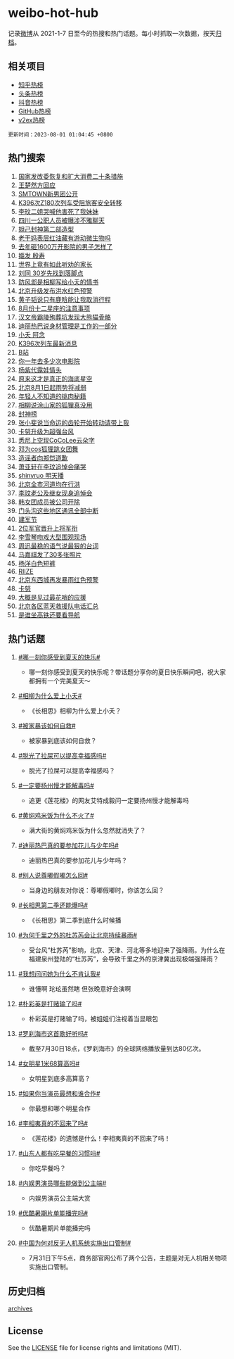 # weibo-hot-hub

记录[微博](https://www.weibo.com)从 2021-1-7 日至今的热搜和热门话题。每小时抓取一次数据，按天[归档](archives)。

## 相关项目

- [知乎热榜](https://github.com/lonnyzhang423/zhihu-hot-hub)
- [头条热榜](https://github.com/lonnyzhang423/toutiao-hot-hub)
- [抖音热榜](https://github.com/lonnyzhang423/douyin-hot-hub)
- [GitHub热榜](https://github.com/lonnyzhang423/github-hot-hub)
- [v2ex热榜](https://github.com/lonnyzhang423/v2ex-hot-hub)


`更新时间：2023-08-01 01:04:45 +0800`

## 热门搜索

1. [国家发改委恢复和扩大消费二十条措施](https://m.weibo.cn/search?containerid=100103type%3D1%26t%3D10%26q%3D%23%E5%9B%BD%E5%AE%B6%E5%8F%91%E6%94%B9%E5%A7%94%E6%81%A2%E5%A4%8D%E5%92%8C%E6%89%A9%E5%A4%A7%E6%B6%88%E8%B4%B9%E4%BA%8C%E5%8D%81%E6%9D%A1%E6%8E%AA%E6%96%BD%23&stream_entry_id=51&isnewpage=1&extparam=seat%3D1%26dgr%3D0%26cate%3D10103%26stream_entry_id%3D51%26filter_type%3Drealtimehot%26pos%3D0%26c_type%3D51%26display_time%3D1690823083%26pre_seqid%3D169082308314294828184&luicode=10000011&lfid=106003type%253D25%2526t%253D3%2526disable_hot%253D1%2526filter_type%253Drealtimehot)
1. [王楚然方回应](https://m.weibo.cn/search?containerid=100103type%3D1%26t%3D10%26q%3D%23%E7%8E%8B%E6%A5%9A%E7%84%B6%E6%96%B9%E5%9B%9E%E5%BA%94%23&stream_entry_id=31&isnewpage=1&extparam=seat%3D1%26stream_entry_id%3D31%26realpos%3D1%26lcate%3D5001%26filter_type%3Drealtimehot%26q%3D%2523%25E7%258E%258B%25E6%25A5%259A%25E7%2584%25B6%25E6%2596%25B9%25E5%259B%259E%25E5%25BA%2594%2523%26c_type%3D31%26flag%3D2%26dgr%3D0%26cate%3D5001%26pos%3D0%26band_rank%3D1%26display_time%3D1690823083%26pre_seqid%3D169082308314294828184&luicode=10000011&lfid=106003type%253D25%2526t%253D3%2526disable_hot%253D1%2526filter_type%253Drealtimehot)
1. [SMTOWN新男团公开](https://m.weibo.cn/search?containerid=100103type%3D1%26t%3D10%26q%3D%23SMTOWN%E6%96%B0%E7%94%B7%E5%9B%A2%E5%85%AC%E5%BC%80%23&stream_entry_id=31&isnewpage=1&extparam=seat%3D1%26stream_entry_id%3D31%26realpos%3D2%26lcate%3D5001%26filter_type%3Drealtimehot%26q%3D%2523SMTOWN%25E6%2596%25B0%25E7%2594%25B7%25E5%259B%25A2%25E5%2585%25AC%25E5%25BC%2580%2523%26c_type%3D31%26flag%3D1%26dgr%3D0%26cate%3D5001%26pos%3D1%26band_rank%3D2%26display_time%3D1690823083%26pre_seqid%3D169082308314294828184&luicode=10000011&lfid=106003type%253D25%2526t%253D3%2526disable_hot%253D1%2526filter_type%253Drealtimehot)
1. [K396次Z180次列车受阻旅客安全转移](https://m.weibo.cn/search?containerid=100103type%3D1%26t%3D10%26q%3D%23K396%E6%AC%A1Z180%E6%AC%A1%E5%88%97%E8%BD%A6%E5%8F%97%E9%98%BB%E6%97%85%E5%AE%A2%E5%AE%89%E5%85%A8%E8%BD%AC%E7%A7%BB%23&stream_entry_id=31&isnewpage=1&extparam=seat%3D1%26stream_entry_id%3D31%26realpos%3D3%26lcate%3D5001%26filter_type%3Drealtimehot%26q%3D%2523K396%25E6%25AC%25A1Z180%25E6%25AC%25A1%25E5%2588%2597%25E8%25BD%25A6%25E5%258F%2597%25E9%2598%25BB%25E6%2597%2585%25E5%25AE%25A2%25E5%25AE%2589%25E5%2585%25A8%25E8%25BD%25AC%25E7%25A7%25BB%2523%26c_type%3D31%26flag%3D0%26dgr%3D0%26cate%3D5001%26pos%3D2%26band_rank%3D3%26display_time%3D1690823083%26pre_seqid%3D169082308314294828184&luicode=10000011&lfid=106003type%253D25%2526t%253D3%2526disable_hot%253D1%2526filter_type%253Drealtimehot)
1. [李玟二姐哭喊他害死了我妹妹](https://m.weibo.cn/search?containerid=100103type%3D1%26t%3D10%26q%3D%23%E6%9D%8E%E7%8E%9F%E4%BA%8C%E5%A7%90%E5%93%AD%E5%96%8A%E4%BB%96%E5%AE%B3%E6%AD%BB%E4%BA%86%E6%88%91%E5%A6%B9%E5%A6%B9%23&stream_entry_id=31&isnewpage=1&extparam=seat%3D1%26stream_entry_id%3D31%26realpos%3D4%26lcate%3D5001%26filter_type%3Drealtimehot%26q%3D%2523%25E6%259D%258E%25E7%258E%259F%25E4%25BA%258C%25E5%25A7%2590%25E5%2593%25AD%25E5%2596%258A%25E4%25BB%2596%25E5%25AE%25B3%25E6%25AD%25BB%25E4%25BA%2586%25E6%2588%2591%25E5%25A6%25B9%25E5%25A6%25B9%2523%26c_type%3D31%26flag%3D2%26dgr%3D0%26cate%3D5001%26pos%3D3%26band_rank%3D4%26display_time%3D1690823083%26pre_seqid%3D169082308314294828184&luicode=10000011&lfid=106003type%253D25%2526t%253D3%2526disable_hot%253D1%2526filter_type%253Drealtimehot)
1. [四川一公职人员被曝涉不雅聊天](https://m.weibo.cn/search?containerid=100103type%3D1%26t%3D10%26q%3D%23%E5%9B%9B%E5%B7%9D%E4%B8%80%E5%85%AC%E8%81%8C%E4%BA%BA%E5%91%98%E8%A2%AB%E6%9B%9D%E6%B6%89%E4%B8%8D%E9%9B%85%E8%81%8A%E5%A4%A9%23&stream_entry_id=31&isnewpage=1&extparam=seat%3D1%26stream_entry_id%3D31%26realpos%3D5%26lcate%3D5001%26filter_type%3Drealtimehot%26q%3D%2523%25E5%259B%259B%25E5%25B7%259D%25E4%25B8%2580%25E5%2585%25AC%25E8%2581%258C%25E4%25BA%25BA%25E5%2591%2598%25E8%25A2%25AB%25E6%259B%259D%25E6%25B6%2589%25E4%25B8%258D%25E9%259B%2585%25E8%2581%258A%25E5%25A4%25A9%2523%26c_type%3D31%26flag%3D2%26dgr%3D0%26cate%3D5001%26pos%3D4%26band_rank%3D5%26display_time%3D1690823083%26pre_seqid%3D169082308314294828184&luicode=10000011&lfid=106003type%253D25%2526t%253D3%2526disable_hot%253D1%2526filter_type%253Drealtimehot)
1. [妲己封神第二部造型](https://m.weibo.cn/search?containerid=100103type%3D1%26t%3D10%26q%3D%23%E5%A6%B2%E5%B7%B1%E5%B0%81%E7%A5%9E%E7%AC%AC%E4%BA%8C%E9%83%A8%E9%80%A0%E5%9E%8B%23&stream_entry_id=31&isnewpage=1&extparam=seat%3D1%26stream_entry_id%3D31%26realpos%3D6%26lcate%3D5001%26filter_type%3Drealtimehot%26q%3D%2523%25E5%25A6%25B2%25E5%25B7%25B1%25E5%25B0%2581%25E7%25A5%259E%25E7%25AC%25AC%25E4%25BA%258C%25E9%2583%25A8%25E9%2580%25A0%25E5%259E%258B%2523%26c_type%3D31%26flag%3D0%26dgr%3D0%26cate%3D5001%26pos%3D5%26band_rank%3D6%26display_time%3D1690823083%26pre_seqid%3D169082308314294828184&luicode=10000011&lfid=106003type%253D25%2526t%253D3%2526disable_hot%253D1%2526filter_type%253Drealtimehot)
1. [老干妈表层红油藏有游动微生物吗](https://m.weibo.cn/search?containerid=100103type%3D1%26t%3D10%26q%3D%E8%80%81%E5%B9%B2%E5%A6%88%E8%A1%A8%E5%B1%82%E7%BA%A2%E6%B2%B9%E8%97%8F%E6%9C%89%E6%B8%B8%E5%8A%A8%E5%BE%AE%E7%94%9F%E7%89%A9%E5%90%97&stream_entry_id=31&isnewpage=1&extparam=seat%3D1%26stream_entry_id%3D31%26realpos%3D7%26lcate%3D5001%26filter_type%3Drealtimehot%26q%3D%25E8%2580%2581%25E5%25B9%25B2%25E5%25A6%2588%25E8%25A1%25A8%25E5%25B1%2582%25E7%25BA%25A2%25E6%25B2%25B9%25E8%2597%258F%25E6%259C%2589%25E6%25B8%25B8%25E5%258A%25A8%25E5%25BE%25AE%25E7%2594%259F%25E7%2589%25A9%25E5%2590%2597%26c_type%3D31%26flag%3D16%26dgr%3D0%26cate%3D5001%26pos%3D6%26band_rank%3D7%26display_time%3D1690823083%26pre_seqid%3D169082308314294828184&luicode=10000011&lfid=106003type%253D25%2526t%253D3%2526disable_hot%253D1%2526filter_type%253Drealtimehot)
1. [去年砸1600万开影院的男子怎样了](https://m.weibo.cn/search?containerid=100103type%3D1%26t%3D10%26q%3D%23%E5%8E%BB%E5%B9%B4%E7%A0%B81600%E4%B8%87%E5%BC%80%E5%BD%B1%E9%99%A2%E7%9A%84%E7%94%B7%E5%AD%90%E6%80%8E%E6%A0%B7%E4%BA%86%23&stream_entry_id=31&isnewpage=1&extparam=seat%3D1%26stream_entry_id%3D31%26realpos%3D8%26lcate%3D5001%26filter_type%3Drealtimehot%26q%3D%2523%25E5%258E%25BB%25E5%25B9%25B4%25E7%25A0%25B81600%25E4%25B8%2587%25E5%25BC%2580%25E5%25BD%25B1%25E9%2599%25A2%25E7%259A%2584%25E7%2594%25B7%25E5%25AD%2590%25E6%2580%258E%25E6%25A0%25B7%25E4%25BA%2586%2523%26c_type%3D31%26flag%3D0%26dgr%3D0%26cate%3D5001%26pos%3D7%26band_rank%3D8%26display_time%3D1690823083%26pre_seqid%3D169082308314294828184&luicode=10000011&lfid=106003type%253D25%2526t%253D3%2526disable_hot%253D1%2526filter_type%253Drealtimehot)
1. [姬发 殷寿](https://m.weibo.cn/search?containerid=100103type%3D1%26t%3D10%26q%3D%E5%A7%AC%E5%8F%91+%E6%AE%B7%E5%AF%BF&stream_entry_id=31&isnewpage=1&extparam=seat%3D1%26stream_entry_id%3D31%26realpos%3D9%26lcate%3D5001%26filter_type%3Drealtimehot%26q%3D%25E5%25A7%25AC%25E5%258F%2591%2520%25E6%25AE%25B7%25E5%25AF%25BF%26c_type%3D31%26flag%3D0%26dgr%3D0%26cate%3D5001%26pos%3D8%26band_rank%3D9%26display_time%3D1690823083%26pre_seqid%3D169082308314294828184&luicode=10000011&lfid=106003type%253D25%2526t%253D3%2526disable_hot%253D1%2526filter_type%253Drealtimehot)
1. [世界上竟有如此听劝的家长](https://m.weibo.cn/search?containerid=100103type%3D1%26t%3D10%26q%3D%E4%B8%96%E7%95%8C%E4%B8%8A%E7%AB%9F%E6%9C%89%E5%A6%82%E6%AD%A4%E5%90%AC%E5%8A%9D%E7%9A%84%E5%AE%B6%E9%95%BF&stream_entry_id=31&isnewpage=1&extparam=seat%3D1%26stream_entry_id%3D31%26realpos%3D10%26lcate%3D5001%26filter_type%3Drealtimehot%26q%3D%25E4%25B8%2596%25E7%2595%258C%25E4%25B8%258A%25E7%25AB%259F%25E6%259C%2589%25E5%25A6%2582%25E6%25AD%25A4%25E5%2590%25AC%25E5%258A%259D%25E7%259A%2584%25E5%25AE%25B6%25E9%2595%25BF%26c_type%3D31%26flag%3D0%26dgr%3D0%26cate%3D5001%26pos%3D9%26band_rank%3D10%26display_time%3D1690823083%26pre_seqid%3D169082308314294828184&luicode=10000011&lfid=106003type%253D25%2526t%253D3%2526disable_hot%253D1%2526filter_type%253Drealtimehot)
1. [刘同 30岁先找到落脚点](https://m.weibo.cn/search?containerid=100103type%3D1%26t%3D10%26q%3D%E5%88%98%E5%90%8C+30%E5%B2%81%E5%85%88%E6%89%BE%E5%88%B0%E8%90%BD%E8%84%9A%E7%82%B9&stream_entry_id=31&isnewpage=1&extparam=seat%3D1%26stream_entry_id%3D31%26realpos%3D11%26lcate%3D5001%26filter_type%3Drealtimehot%26q%3D%25E5%2588%2598%25E5%2590%258C%252030%25E5%25B2%2581%25E5%2585%2588%25E6%2589%25BE%25E5%2588%25B0%25E8%2590%25BD%25E8%2584%259A%25E7%2582%25B9%26c_type%3D31%26flag%3D1%26dgr%3D0%26cate%3D5001%26pos%3D10%26band_rank%3D11%26display_time%3D1690823083%26pre_seqid%3D169082308314294828184&luicode=10000011&lfid=106003type%253D25%2526t%253D3%2526disable_hot%253D1%2526filter_type%253Drealtimehot)
1. [防风邶是相柳写给小夭的情书](https://m.weibo.cn/search?containerid=100103type%3D1%26t%3D10%26q%3D%23%E9%98%B2%E9%A3%8E%E9%82%B6%E6%98%AF%E7%9B%B8%E6%9F%B3%E5%86%99%E7%BB%99%E5%B0%8F%E5%A4%AD%E7%9A%84%E6%83%85%E4%B9%A6%23&stream_entry_id=31&isnewpage=1&extparam=seat%3D1%26stream_entry_id%3D31%26realpos%3D12%26lcate%3D5001%26filter_type%3Drealtimehot%26q%3D%2523%25E9%2598%25B2%25E9%25A3%258E%25E9%2582%25B6%25E6%2598%25AF%25E7%259B%25B8%25E6%259F%25B3%25E5%2586%2599%25E7%25BB%2599%25E5%25B0%258F%25E5%25A4%25AD%25E7%259A%2584%25E6%2583%2585%25E4%25B9%25A6%2523%26c_type%3D31%26flag%3D0%26dgr%3D0%26cate%3D5001%26pos%3D11%26band_rank%3D12%26display_time%3D1690823083%26pre_seqid%3D169082308314294828184&luicode=10000011&lfid=106003type%253D25%2526t%253D3%2526disable_hot%253D1%2526filter_type%253Drealtimehot)
1. [北京升级发布洪水红色预警](https://m.weibo.cn/search?containerid=100103type%3D1%26t%3D10%26q%3D%23%E5%8C%97%E4%BA%AC%E5%8D%87%E7%BA%A7%E5%8F%91%E5%B8%83%E6%B4%AA%E6%B0%B4%E7%BA%A2%E8%89%B2%E9%A2%84%E8%AD%A6%23&stream_entry_id=31&isnewpage=1&extparam=seat%3D1%26stream_entry_id%3D31%26realpos%3D13%26lcate%3D5001%26filter_type%3Drealtimehot%26q%3D%2523%25E5%258C%2597%25E4%25BA%25AC%25E5%258D%2587%25E7%25BA%25A7%25E5%258F%2591%25E5%25B8%2583%25E6%25B4%25AA%25E6%25B0%25B4%25E7%25BA%25A2%25E8%2589%25B2%25E9%25A2%2584%25E8%25AD%25A6%2523%26c_type%3D31%26flag%3D0%26dgr%3D0%26cate%3D5001%26pos%3D12%26band_rank%3D13%26display_time%3D1690823083%26pre_seqid%3D169082308314294828184&luicode=10000011&lfid=106003type%253D25%2526t%253D3%2526disable_hot%253D1%2526filter_type%253Drealtimehot)
1. [黄子韬说只有鹿晗能让我取消行程](https://m.weibo.cn/search?containerid=100103type%3D1%26t%3D10%26q%3D%23%E9%BB%84%E5%AD%90%E9%9F%AC%E8%AF%B4%E5%8F%AA%E6%9C%89%E9%B9%BF%E6%99%97%E8%83%BD%E8%AE%A9%E6%88%91%E5%8F%96%E6%B6%88%E8%A1%8C%E7%A8%8B%23&stream_entry_id=31&isnewpage=1&extparam=seat%3D1%26stream_entry_id%3D31%26realpos%3D14%26lcate%3D5001%26filter_type%3Drealtimehot%26q%3D%2523%25E9%25BB%2584%25E5%25AD%2590%25E9%259F%25AC%25E8%25AF%25B4%25E5%258F%25AA%25E6%259C%2589%25E9%25B9%25BF%25E6%2599%2597%25E8%2583%25BD%25E8%25AE%25A9%25E6%2588%2591%25E5%258F%2596%25E6%25B6%2588%25E8%25A1%258C%25E7%25A8%258B%2523%26c_type%3D31%26flag%3D0%26dgr%3D0%26cate%3D5001%26pos%3D13%26band_rank%3D14%26display_time%3D1690823083%26pre_seqid%3D169082308314294828184&luicode=10000011&lfid=106003type%253D25%2526t%253D3%2526disable_hot%253D1%2526filter_type%253Drealtimehot)
1. [8月份十二星座的注意事项](https://m.weibo.cn/search?containerid=100103type%3D1%26t%3D10%26q%3D8%E6%9C%88%E4%BB%BD%E5%8D%81%E4%BA%8C%E6%98%9F%E5%BA%A7%E7%9A%84%E6%B3%A8%E6%84%8F%E4%BA%8B%E9%A1%B9&stream_entry_id=31&isnewpage=1&extparam=seat%3D1%26stream_entry_id%3D31%26realpos%3D15%26lcate%3D5001%26filter_type%3Drealtimehot%26q%3D8%25E6%259C%2588%25E4%25BB%25BD%25E5%258D%2581%25E4%25BA%258C%25E6%2598%259F%25E5%25BA%25A7%25E7%259A%2584%25E6%25B3%25A8%25E6%2584%258F%25E4%25BA%258B%25E9%25A1%25B9%26c_type%3D31%26flag%3D1%26dgr%3D0%26cate%3D5001%26pos%3D14%26band_rank%3D15%26display_time%3D1690823083%26pre_seqid%3D169082308314294828184&luicode=10000011&lfid=106003type%253D25%2526t%253D3%2526disable_hot%253D1%2526filter_type%253Drealtimehot)
1. [汉文帝霸陵殉葬坑发现大熊猫骨骼](https://m.weibo.cn/search?containerid=100103type%3D1%26t%3D10%26q%3D%23%E6%B1%89%E6%96%87%E5%B8%9D%E9%9C%B8%E9%99%B5%E6%AE%89%E8%91%AC%E5%9D%91%E5%8F%91%E7%8E%B0%E5%A4%A7%E7%86%8A%E7%8C%AB%E9%AA%A8%E9%AA%BC%23&stream_entry_id=31&isnewpage=1&extparam=seat%3D1%26stream_entry_id%3D31%26realpos%3D16%26lcate%3D5001%26filter_type%3Drealtimehot%26q%3D%2523%25E6%25B1%2589%25E6%2596%2587%25E5%25B8%259D%25E9%259C%25B8%25E9%2599%25B5%25E6%25AE%2589%25E8%2591%25AC%25E5%259D%2591%25E5%258F%2591%25E7%258E%25B0%25E5%25A4%25A7%25E7%2586%258A%25E7%258C%25AB%25E9%25AA%25A8%25E9%25AA%25BC%2523%26c_type%3D31%26flag%3D32768%26dgr%3D0%26cate%3D5001%26pos%3D15%26band_rank%3D16%26display_time%3D1690823083%26pre_seqid%3D169082308314294828184&luicode=10000011&lfid=106003type%253D25%2526t%253D3%2526disable_hot%253D1%2526filter_type%253Drealtimehot)
1. [迪丽热巴说身材管理是工作的一部分](https://m.weibo.cn/search?containerid=100103type%3D1%26t%3D10%26q%3D%23%E8%BF%AA%E4%B8%BD%E7%83%AD%E5%B7%B4%E8%AF%B4%E8%BA%AB%E6%9D%90%E7%AE%A1%E7%90%86%E6%98%AF%E5%B7%A5%E4%BD%9C%E7%9A%84%E4%B8%80%E9%83%A8%E5%88%86%23&stream_entry_id=31&isnewpage=1&extparam=seat%3D1%26stream_entry_id%3D31%26realpos%3D17%26lcate%3D5001%26filter_type%3Drealtimehot%26q%3D%2523%25E8%25BF%25AA%25E4%25B8%25BD%25E7%2583%25AD%25E5%25B7%25B4%25E8%25AF%25B4%25E8%25BA%25AB%25E6%259D%2590%25E7%25AE%25A1%25E7%2590%2586%25E6%2598%25AF%25E5%25B7%25A5%25E4%25BD%259C%25E7%259A%2584%25E4%25B8%2580%25E9%2583%25A8%25E5%2588%2586%2523%26c_type%3D31%26flag%3D0%26dgr%3D0%26cate%3D5001%26pos%3D16%26band_rank%3D17%26display_time%3D1690823083%26pre_seqid%3D169082308314294828184&luicode=10000011&lfid=106003type%253D25%2526t%253D3%2526disable_hot%253D1%2526filter_type%253Drealtimehot)
1. [小夭 阿念](https://m.weibo.cn/search?containerid=100103type%3D1%26t%3D10%26q%3D%E5%B0%8F%E5%A4%AD+%E9%98%BF%E5%BF%B5&stream_entry_id=31&isnewpage=1&extparam=seat%3D1%26stream_entry_id%3D31%26realpos%3D18%26lcate%3D5001%26filter_type%3Drealtimehot%26q%3D%25E5%25B0%258F%25E5%25A4%25AD%2520%25E9%2598%25BF%25E5%25BF%25B5%26c_type%3D31%26flag%3D0%26dgr%3D0%26cate%3D5001%26pos%3D17%26band_rank%3D18%26display_time%3D1690823083%26pre_seqid%3D169082308314294828184&luicode=10000011&lfid=106003type%253D25%2526t%253D3%2526disable_hot%253D1%2526filter_type%253Drealtimehot)
1. [K396次列车最新消息](https://m.weibo.cn/search?containerid=100103type%3D1%26t%3D10%26q%3D%23K396%E6%AC%A1%E5%88%97%E8%BD%A6%E6%9C%80%E6%96%B0%E6%B6%88%E6%81%AF%23&stream_entry_id=31&isnewpage=1&extparam=seat%3D1%26stream_entry_id%3D31%26realpos%3D19%26lcate%3D5001%26filter_type%3Drealtimehot%26q%3D%2523K396%25E6%25AC%25A1%25E5%2588%2597%25E8%25BD%25A6%25E6%259C%2580%25E6%2596%25B0%25E6%25B6%2588%25E6%2581%25AF%2523%26c_type%3D31%26flag%3D0%26dgr%3D0%26cate%3D5001%26pos%3D18%26band_rank%3D19%26display_time%3D1690823083%26pre_seqid%3D169082308314294828184&luicode=10000011&lfid=106003type%253D25%2526t%253D3%2526disable_hot%253D1%2526filter_type%253Drealtimehot)
1. [B站](https://m.weibo.cn/search?containerid=100103type%3D1%26t%3D10%26q%3DB%E7%AB%99&stream_entry_id=31&isnewpage=1&extparam=seat%3D1%26stream_entry_id%3D31%26realpos%3D20%26lcate%3D5001%26filter_type%3Drealtimehot%26q%3DB%25E7%25AB%2599%26c_type%3D31%26flag%3D0%26dgr%3D0%26cate%3D5001%26pos%3D19%26band_rank%3D20%26display_time%3D1690823083%26pre_seqid%3D169082308314294828184&luicode=10000011&lfid=106003type%253D25%2526t%253D3%2526disable_hot%253D1%2526filter_type%253Drealtimehot)
1. [你一年去多少次电影院](https://m.weibo.cn/search?containerid=100103type%3D1%26t%3D10%26q%3D%23%E4%BD%A0%E4%B8%80%E5%B9%B4%E5%8E%BB%E5%A4%9A%E5%B0%91%E6%AC%A1%E7%94%B5%E5%BD%B1%E9%99%A2%23&stream_entry_id=31&isnewpage=1&extparam=seat%3D1%26stream_entry_id%3D31%26realpos%3D21%26lcate%3D5001%26filter_type%3Drealtimehot%26q%3D%2523%25E4%25BD%25A0%25E4%25B8%2580%25E5%25B9%25B4%25E5%258E%25BB%25E5%25A4%259A%25E5%25B0%2591%25E6%25AC%25A1%25E7%2594%25B5%25E5%25BD%25B1%25E9%2599%25A2%2523%26c_type%3D31%26flag%3D1%26dgr%3D0%26cate%3D5001%26pos%3D20%26band_rank%3D21%26display_time%3D1690823083%26pre_seqid%3D169082308314294828184&luicode=10000011&lfid=106003type%253D25%2526t%253D3%2526disable_hot%253D1%2526filter_type%253Drealtimehot)
1. [杨紫代露娃情头](https://m.weibo.cn/search?containerid=100103type%3D1%26t%3D10%26q%3D%23%E6%9D%A8%E7%B4%AB%E4%BB%A3%E9%9C%B2%E5%A8%83%E6%83%85%E5%A4%B4%23&stream_entry_id=31&isnewpage=1&extparam=seat%3D1%26stream_entry_id%3D31%26realpos%3D22%26lcate%3D5001%26filter_type%3Drealtimehot%26q%3D%2523%25E6%259D%25A8%25E7%25B4%25AB%25E4%25BB%25A3%25E9%259C%25B2%25E5%25A8%2583%25E6%2583%2585%25E5%25A4%25B4%2523%26c_type%3D31%26flag%3D1%26dgr%3D0%26cate%3D5001%26pos%3D21%26band_rank%3D22%26display_time%3D1690823083%26pre_seqid%3D169082308314294828184&luicode=10000011&lfid=106003type%253D25%2526t%253D3%2526disable_hot%253D1%2526filter_type%253Drealtimehot)
1. [原来这才是真正的海底星空](https://m.weibo.cn/search?containerid=100103type%3D1%26t%3D10%26q%3D%23%E5%8E%9F%E6%9D%A5%E8%BF%99%E6%89%8D%E6%98%AF%E7%9C%9F%E6%AD%A3%E7%9A%84%E6%B5%B7%E5%BA%95%E6%98%9F%E7%A9%BA%23&stream_entry_id=31&isnewpage=1&extparam=seat%3D1%26stream_entry_id%3D31%26realpos%3D23%26lcate%3D5001%26filter_type%3Drealtimehot%26q%3D%2523%25E5%258E%259F%25E6%259D%25A5%25E8%25BF%2599%25E6%2589%258D%25E6%2598%25AF%25E7%259C%259F%25E6%25AD%25A3%25E7%259A%2584%25E6%25B5%25B7%25E5%25BA%2595%25E6%2598%259F%25E7%25A9%25BA%2523%26c_type%3D31%26flag%3D0%26dgr%3D0%26cate%3D5001%26pos%3D22%26band_rank%3D23%26display_time%3D1690823083%26pre_seqid%3D169082308314294828184&luicode=10000011&lfid=106003type%253D25%2526t%253D3%2526disable_hot%253D1%2526filter_type%253Drealtimehot)
1. [北京8月1日起雨势将减弱](https://m.weibo.cn/search?containerid=100103type%3D1%26t%3D10%26q%3D%23%E5%8C%97%E4%BA%AC8%E6%9C%881%E6%97%A5%E8%B5%B7%E9%9B%A8%E5%8A%BF%E5%B0%86%E5%87%8F%E5%BC%B1%23&stream_entry_id=31&isnewpage=1&extparam=seat%3D1%26stream_entry_id%3D31%26realpos%3D24%26lcate%3D5001%26filter_type%3Drealtimehot%26q%3D%2523%25E5%258C%2597%25E4%25BA%25AC8%25E6%259C%25881%25E6%2597%25A5%25E8%25B5%25B7%25E9%259B%25A8%25E5%258A%25BF%25E5%25B0%2586%25E5%2587%258F%25E5%25BC%25B1%2523%26c_type%3D31%26flag%3D0%26dgr%3D0%26cate%3D5001%26pos%3D23%26band_rank%3D24%26display_time%3D1690823083%26pre_seqid%3D169082308314294828184&luicode=10000011&lfid=106003type%253D25%2526t%253D3%2526disable_hot%253D1%2526filter_type%253Drealtimehot)
1. [年轻人不知道的挑肉秘籍](https://m.weibo.cn/search?containerid=100103type%3D1%26t%3D10%26q%3D%E5%B9%B4%E8%BD%BB%E4%BA%BA%E4%B8%8D%E7%9F%A5%E9%81%93%E7%9A%84%E6%8C%91%E8%82%89%E7%A7%98%E7%B1%8D&stream_entry_id=31&isnewpage=1&extparam=seat%3D1%26stream_entry_id%3D31%26realpos%3D25%26lcate%3D5001%26filter_type%3Drealtimehot%26q%3D%25E5%25B9%25B4%25E8%25BD%25BB%25E4%25BA%25BA%25E4%25B8%258D%25E7%259F%25A5%25E9%2581%2593%25E7%259A%2584%25E6%258C%2591%25E8%2582%2589%25E7%25A7%2598%25E7%25B1%258D%26c_type%3D31%26flag%3D1%26dgr%3D0%26cate%3D5001%26pos%3D24%26band_rank%3D25%26display_time%3D1690823083%26pre_seqid%3D169082308314294828184&luicode=10000011&lfid=106003type%253D25%2526t%253D3%2526disable_hot%253D1%2526filter_type%253Drealtimehot)
1. [相柳说涂山家的狐狸真没用](https://m.weibo.cn/search?containerid=100103type%3D1%26t%3D10%26q%3D%23%E7%9B%B8%E6%9F%B3%E8%AF%B4%E6%B6%82%E5%B1%B1%E5%AE%B6%E7%9A%84%E7%8B%90%E7%8B%B8%E7%9C%9F%E6%B2%A1%E7%94%A8%23&stream_entry_id=31&isnewpage=1&extparam=seat%3D1%26stream_entry_id%3D31%26realpos%3D26%26lcate%3D5001%26filter_type%3Drealtimehot%26q%3D%2523%25E7%259B%25B8%25E6%259F%25B3%25E8%25AF%25B4%25E6%25B6%2582%25E5%25B1%25B1%25E5%25AE%25B6%25E7%259A%2584%25E7%258B%2590%25E7%258B%25B8%25E7%259C%259F%25E6%25B2%25A1%25E7%2594%25A8%2523%26c_type%3D31%26flag%3D0%26dgr%3D0%26cate%3D5001%26pos%3D25%26band_rank%3D26%26display_time%3D1690823083%26pre_seqid%3D169082308314294828184&luicode=10000011&lfid=106003type%253D25%2526t%253D3%2526disable_hot%253D1%2526filter_type%253Drealtimehot)
1. [封神榜](https://m.weibo.cn/search?containerid=100103type%3D1%26t%3D10%26q%3D%E5%B0%81%E7%A5%9E%E6%A6%9C&stream_entry_id=31&isnewpage=1&extparam=seat%3D1%26stream_entry_id%3D31%26realpos%3D27%26lcate%3D5001%26filter_type%3Drealtimehot%26q%3D%25E5%25B0%2581%25E7%25A5%259E%25E6%25A6%259C%26c_type%3D31%26flag%3D0%26dgr%3D0%26cate%3D5001%26pos%3D26%26band_rank%3D27%26display_time%3D1690823083%26pre_seqid%3D169082308314294828184&luicode=10000011&lfid=106003type%253D25%2526t%253D3%2526disable_hot%253D1%2526filter_type%253Drealtimehot)
1. [张小斐说当命运的齿轮开始转动请带上我](https://m.weibo.cn/search?containerid=100103type%3D1%26t%3D10%26q%3D%23%E5%BC%A0%E5%B0%8F%E6%96%90%E8%AF%B4%E5%BD%93%E5%91%BD%E8%BF%90%E7%9A%84%E9%BD%BF%E8%BD%AE%E5%BC%80%E5%A7%8B%E8%BD%AC%E5%8A%A8%E8%AF%B7%E5%B8%A6%E4%B8%8A%E6%88%91%23&stream_entry_id=31&isnewpage=1&extparam=seat%3D1%26stream_entry_id%3D31%26realpos%3D28%26lcate%3D5001%26filter_type%3Drealtimehot%26q%3D%2523%25E5%25BC%25A0%25E5%25B0%258F%25E6%2596%2590%25E8%25AF%25B4%25E5%25BD%2593%25E5%2591%25BD%25E8%25BF%2590%25E7%259A%2584%25E9%25BD%25BF%25E8%25BD%25AE%25E5%25BC%2580%25E5%25A7%258B%25E8%25BD%25AC%25E5%258A%25A8%25E8%25AF%25B7%25E5%25B8%25A6%25E4%25B8%258A%25E6%2588%2591%2523%26c_type%3D31%26flag%3D0%26dgr%3D0%26cate%3D5001%26pos%3D27%26band_rank%3D28%26display_time%3D1690823083%26pre_seqid%3D169082308314294828184&luicode=10000011&lfid=106003type%253D25%2526t%253D3%2526disable_hot%253D1%2526filter_type%253Drealtimehot)
1. [卡努升级为超强台风](https://m.weibo.cn/search?containerid=100103type%3D1%26t%3D10%26q%3D%23%E5%8D%A1%E5%8A%AA%E5%8D%87%E7%BA%A7%E4%B8%BA%E8%B6%85%E5%BC%BA%E5%8F%B0%E9%A3%8E%23&stream_entry_id=31&isnewpage=1&extparam=seat%3D1%26stream_entry_id%3D31%26realpos%3D29%26lcate%3D5001%26filter_type%3Drealtimehot%26q%3D%2523%25E5%258D%25A1%25E5%258A%25AA%25E5%258D%2587%25E7%25BA%25A7%25E4%25B8%25BA%25E8%25B6%2585%25E5%25BC%25BA%25E5%258F%25B0%25E9%25A3%258E%2523%26c_type%3D31%26flag%3D0%26dgr%3D0%26cate%3D5001%26pos%3D28%26band_rank%3D29%26display_time%3D1690823083%26pre_seqid%3D169082308314294828184&luicode=10000011&lfid=106003type%253D25%2526t%253D3%2526disable_hot%253D1%2526filter_type%253Drealtimehot)
1. [悉尼上空现CoCoLee云朵字](https://m.weibo.cn/search?containerid=100103type%3D1%26t%3D10%26q%3D%23%E6%82%89%E5%B0%BC%E4%B8%8A%E7%A9%BA%E7%8E%B0CoCoLee%E4%BA%91%E6%9C%B5%E5%AD%97%23&stream_entry_id=31&isnewpage=1&extparam=seat%3D1%26stream_entry_id%3D31%26realpos%3D30%26lcate%3D5001%26filter_type%3Drealtimehot%26q%3D%2523%25E6%2582%2589%25E5%25B0%25BC%25E4%25B8%258A%25E7%25A9%25BA%25E7%258E%25B0CoCoLee%25E4%25BA%2591%25E6%259C%25B5%25E5%25AD%2597%2523%26c_type%3D31%26flag%3D0%26dgr%3D0%26cate%3D5001%26pos%3D29%26band_rank%3D30%26display_time%3D1690823083%26pre_seqid%3D169082308314294828184&luicode=10000011&lfid=106003type%253D25%2526t%253D3%2526disable_hot%253D1%2526filter_type%253Drealtimehot)
1. [邓为cos狐狸跳女团舞](https://m.weibo.cn/search?containerid=100103type%3D1%26t%3D10%26q%3D%23%E9%82%93%E4%B8%BAcos%E7%8B%90%E7%8B%B8%E8%B7%B3%E5%A5%B3%E5%9B%A2%E8%88%9E%23&stream_entry_id=31&isnewpage=1&extparam=seat%3D1%26stream_entry_id%3D31%26realpos%3D31%26lcate%3D5001%26filter_type%3Drealtimehot%26q%3D%2523%25E9%2582%2593%25E4%25B8%25BAcos%25E7%258B%2590%25E7%258B%25B8%25E8%25B7%25B3%25E5%25A5%25B3%25E5%259B%25A2%25E8%2588%259E%2523%26c_type%3D31%26flag%3D0%26dgr%3D0%26cate%3D5001%26pos%3D30%26band_rank%3D31%26display_time%3D1690823083%26pre_seqid%3D169082308314294828184&luicode=10000011&lfid=106003type%253D25%2526t%253D3%2526disable_hot%253D1%2526filter_type%253Drealtimehot)
1. [造谣者向郑恺道歉](https://m.weibo.cn/search?containerid=100103type%3D1%26t%3D10%26q%3D%23%E9%80%A0%E8%B0%A3%E8%80%85%E5%90%91%E9%83%91%E6%81%BA%E9%81%93%E6%AD%89%23&stream_entry_id=31&isnewpage=1&extparam=seat%3D1%26stream_entry_id%3D31%26realpos%3D32%26lcate%3D5001%26filter_type%3Drealtimehot%26q%3D%2523%25E9%2580%25A0%25E8%25B0%25A3%25E8%2580%2585%25E5%2590%2591%25E9%2583%2591%25E6%2581%25BA%25E9%2581%2593%25E6%25AD%2589%2523%26c_type%3D31%26flag%3D0%26dgr%3D0%26cate%3D5001%26pos%3D31%26band_rank%3D32%26display_time%3D1690823083%26pre_seqid%3D169082308314294828184&luicode=10000011&lfid=106003type%253D25%2526t%253D3%2526disable_hot%253D1%2526filter_type%253Drealtimehot)
1. [萧亚轩在李玟追悼会痛哭](https://m.weibo.cn/search?containerid=100103type%3D1%26t%3D10%26q%3D%23%E8%90%A7%E4%BA%9A%E8%BD%A9%E5%9C%A8%E6%9D%8E%E7%8E%9F%E8%BF%BD%E6%82%BC%E4%BC%9A%E7%97%9B%E5%93%AD%23&stream_entry_id=31&isnewpage=1&extparam=seat%3D1%26stream_entry_id%3D31%26realpos%3D33%26lcate%3D5001%26filter_type%3Drealtimehot%26q%3D%2523%25E8%2590%25A7%25E4%25BA%259A%25E8%25BD%25A9%25E5%259C%25A8%25E6%259D%258E%25E7%258E%259F%25E8%25BF%25BD%25E6%2582%25BC%25E4%25BC%259A%25E7%2597%259B%25E5%2593%25AD%2523%26c_type%3D31%26flag%3D0%26dgr%3D0%26cate%3D5001%26pos%3D32%26band_rank%3D33%26display_time%3D1690823083%26pre_seqid%3D169082308314294828184&luicode=10000011&lfid=106003type%253D25%2526t%253D3%2526disable_hot%253D1%2526filter_type%253Drealtimehot)
1. [shinyruo 明天播](https://m.weibo.cn/search?containerid=100103type%3D1%26t%3D10%26q%3Dshinyruo+%E6%98%8E%E5%A4%A9%E6%92%AD&stream_entry_id=31&isnewpage=1&extparam=seat%3D1%26stream_entry_id%3D31%26realpos%3D34%26lcate%3D5001%26filter_type%3Drealtimehot%26q%3Dshinyruo%2520%25E6%2598%258E%25E5%25A4%25A9%25E6%2592%25AD%26c_type%3D31%26flag%3D0%26dgr%3D0%26cate%3D5001%26pos%3D33%26band_rank%3D34%26display_time%3D1690823083%26pre_seqid%3D169082308314294828184&luicode=10000011&lfid=106003type%253D25%2526t%253D3%2526disable_hot%253D1%2526filter_type%253Drealtimehot)
1. [北京全市河道均在行洪](https://m.weibo.cn/search?containerid=100103type%3D1%26t%3D10%26q%3D%23%E5%8C%97%E4%BA%AC%E5%85%A8%E5%B8%82%E6%B2%B3%E9%81%93%E5%9D%87%E5%9C%A8%E8%A1%8C%E6%B4%AA%23&stream_entry_id=31&isnewpage=1&extparam=seat%3D1%26stream_entry_id%3D31%26realpos%3D35%26lcate%3D5001%26filter_type%3Drealtimehot%26q%3D%2523%25E5%258C%2597%25E4%25BA%25AC%25E5%2585%25A8%25E5%25B8%2582%25E6%25B2%25B3%25E9%2581%2593%25E5%259D%2587%25E5%259C%25A8%25E8%25A1%258C%25E6%25B4%25AA%2523%26c_type%3D31%26flag%3D0%26dgr%3D0%26cate%3D5001%26pos%3D34%26band_rank%3D35%26display_time%3D1690823083%26pre_seqid%3D169082308314294828184&luicode=10000011&lfid=106003type%253D25%2526t%253D3%2526disable_hot%253D1%2526filter_type%253Drealtimehot)
1. [李玟老公及继女现身追悼会](https://m.weibo.cn/search?containerid=100103type%3D1%26t%3D10%26q%3D%23%E6%9D%8E%E7%8E%9F%E8%80%81%E5%85%AC%E5%8F%8A%E7%BB%A7%E5%A5%B3%E7%8E%B0%E8%BA%AB%E8%BF%BD%E6%82%BC%E4%BC%9A%23&stream_entry_id=31&isnewpage=1&extparam=seat%3D1%26stream_entry_id%3D31%26realpos%3D36%26lcate%3D5001%26filter_type%3Drealtimehot%26q%3D%2523%25E6%259D%258E%25E7%258E%259F%25E8%2580%2581%25E5%2585%25AC%25E5%258F%258A%25E7%25BB%25A7%25E5%25A5%25B3%25E7%258E%25B0%25E8%25BA%25AB%25E8%25BF%25BD%25E6%2582%25BC%25E4%25BC%259A%2523%26c_type%3D31%26flag%3D0%26dgr%3D0%26cate%3D5001%26pos%3D35%26band_rank%3D36%26display_time%3D1690823083%26pre_seqid%3D169082308314294828184&luicode=10000011&lfid=106003type%253D25%2526t%253D3%2526disable_hot%253D1%2526filter_type%253Drealtimehot)
1. [韩女团成员被公司开除](https://m.weibo.cn/search?containerid=100103type%3D1%26t%3D10%26q%3D%23%E9%9F%A9%E5%A5%B3%E5%9B%A2%E6%88%90%E5%91%98%E8%A2%AB%E5%85%AC%E5%8F%B8%E5%BC%80%E9%99%A4%23&stream_entry_id=31&isnewpage=1&extparam=seat%3D1%26stream_entry_id%3D31%26realpos%3D37%26lcate%3D5001%26filter_type%3Drealtimehot%26q%3D%2523%25E9%259F%25A9%25E5%25A5%25B3%25E5%259B%25A2%25E6%2588%2590%25E5%2591%2598%25E8%25A2%25AB%25E5%2585%25AC%25E5%258F%25B8%25E5%25BC%2580%25E9%2599%25A4%2523%26c_type%3D31%26flag%3D0%26dgr%3D0%26cate%3D5001%26pos%3D36%26band_rank%3D37%26display_time%3D1690823083%26pre_seqid%3D169082308314294828184&luicode=10000011&lfid=106003type%253D25%2526t%253D3%2526disable_hot%253D1%2526filter_type%253Drealtimehot)
1. [门头沟这些地区通讯全部中断](https://m.weibo.cn/search?containerid=100103type%3D1%26t%3D10%26q%3D%23%E9%97%A8%E5%A4%B4%E6%B2%9F%E8%BF%99%E4%BA%9B%E5%9C%B0%E5%8C%BA%E9%80%9A%E8%AE%AF%E5%85%A8%E9%83%A8%E4%B8%AD%E6%96%AD%23&stream_entry_id=31&isnewpage=1&extparam=seat%3D1%26stream_entry_id%3D31%26realpos%3D38%26lcate%3D5001%26filter_type%3Drealtimehot%26q%3D%2523%25E9%2597%25A8%25E5%25A4%25B4%25E6%25B2%259F%25E8%25BF%2599%25E4%25BA%259B%25E5%259C%25B0%25E5%258C%25BA%25E9%2580%259A%25E8%25AE%25AF%25E5%2585%25A8%25E9%2583%25A8%25E4%25B8%25AD%25E6%2596%25AD%2523%26c_type%3D31%26flag%3D0%26dgr%3D0%26cate%3D5001%26pos%3D37%26band_rank%3D38%26display_time%3D1690823083%26pre_seqid%3D169082308314294828184&luicode=10000011&lfid=106003type%253D25%2526t%253D3%2526disable_hot%253D1%2526filter_type%253Drealtimehot)
1. [建军节](https://m.weibo.cn/search?containerid=100103type%3D1%26t%3D10%26q%3D%E5%BB%BA%E5%86%9B%E8%8A%82&stream_entry_id=31&isnewpage=1&extparam=seat%3D1%26stream_entry_id%3D31%26realpos%3D39%26lcate%3D5001%26filter_type%3Drealtimehot%26q%3D%25E5%25BB%25BA%25E5%2586%259B%25E8%258A%2582%26c_type%3D31%26flag%3D1%26dgr%3D0%26cate%3D5001%26pos%3D38%26band_rank%3D39%26display_time%3D1690823083%26pre_seqid%3D169082308314294828184&luicode=10000011&lfid=106003type%253D25%2526t%253D3%2526disable_hot%253D1%2526filter_type%253Drealtimehot)
1. [2位军官晋升上将军衔](https://m.weibo.cn/search?containerid=100103type%3D1%26t%3D10%26q%3D%232%E4%BD%8D%E5%86%9B%E5%AE%98%E6%99%8B%E5%8D%87%E4%B8%8A%E5%B0%86%E5%86%9B%E8%A1%94%23&stream_entry_id=31&isnewpage=1&extparam=seat%3D1%26stream_entry_id%3D31%26realpos%3D40%26lcate%3D5001%26filter_type%3Drealtimehot%26q%3D%25232%25E4%25BD%258D%25E5%2586%259B%25E5%25AE%2598%25E6%2599%258B%25E5%258D%2587%25E4%25B8%258A%25E5%25B0%2586%25E5%2586%259B%25E8%25A1%2594%2523%26c_type%3D31%26flag%3D0%26dgr%3D0%26cate%3D5001%26pos%3D39%26band_rank%3D40%26display_time%3D1690823083%26pre_seqid%3D169082308314294828184&luicode=10000011&lfid=106003type%253D25%2526t%253D3%2526disable_hot%253D1%2526filter_type%253Drealtimehot)
1. [李雪琴吻戏大型围观现场](https://m.weibo.cn/search?containerid=100103type%3D1%26t%3D10%26q%3D%23%E6%9D%8E%E9%9B%AA%E7%90%B4%E5%90%BB%E6%88%8F%E5%A4%A7%E5%9E%8B%E5%9B%B4%E8%A7%82%E7%8E%B0%E5%9C%BA%23&stream_entry_id=31&isnewpage=1&extparam=seat%3D1%26stream_entry_id%3D31%26realpos%3D41%26lcate%3D5001%26filter_type%3Drealtimehot%26q%3D%2523%25E6%259D%258E%25E9%259B%25AA%25E7%2590%25B4%25E5%2590%25BB%25E6%2588%258F%25E5%25A4%25A7%25E5%259E%258B%25E5%259B%25B4%25E8%25A7%2582%25E7%258E%25B0%25E5%259C%25BA%2523%26c_type%3D31%26flag%3D0%26dgr%3D0%26cate%3D5001%26pos%3D40%26band_rank%3D41%26display_time%3D1690823083%26pre_seqid%3D169082308314294828184&luicode=10000011&lfid=106003type%253D25%2526t%253D3%2526disable_hot%253D1%2526filter_type%253Drealtimehot)
1. [周迅最稳的语气说最狠的台词](https://m.weibo.cn/search?containerid=100103type%3D1%26t%3D10%26q%3D%23%E5%91%A8%E8%BF%85%E6%9C%80%E7%A8%B3%E7%9A%84%E8%AF%AD%E6%B0%94%E8%AF%B4%E6%9C%80%E7%8B%A0%E7%9A%84%E5%8F%B0%E8%AF%8D%23&stream_entry_id=31&isnewpage=1&extparam=seat%3D1%26stream_entry_id%3D31%26realpos%3D42%26lcate%3D5001%26filter_type%3Drealtimehot%26q%3D%2523%25E5%2591%25A8%25E8%25BF%2585%25E6%259C%2580%25E7%25A8%25B3%25E7%259A%2584%25E8%25AF%25AD%25E6%25B0%2594%25E8%25AF%25B4%25E6%259C%2580%25E7%258B%25A0%25E7%259A%2584%25E5%258F%25B0%25E8%25AF%258D%2523%26c_type%3D31%26flag%3D0%26dgr%3D0%26cate%3D5001%26pos%3D41%26band_rank%3D42%26display_time%3D1690823083%26pre_seqid%3D169082308314294828184&luicode=10000011&lfid=106003type%253D25%2526t%253D3%2526disable_hot%253D1%2526filter_type%253Drealtimehot)
1. [马嘉祺发了30多张照片](https://m.weibo.cn/search?containerid=100103type%3D1%26t%3D10%26q%3D%23%E9%A9%AC%E5%98%89%E7%A5%BA%E5%8F%91%E4%BA%8630%E5%A4%9A%E5%BC%A0%E7%85%A7%E7%89%87%23&stream_entry_id=31&isnewpage=1&extparam=seat%3D1%26stream_entry_id%3D31%26realpos%3D43%26lcate%3D5001%26filter_type%3Drealtimehot%26q%3D%2523%25E9%25A9%25AC%25E5%2598%2589%25E7%25A5%25BA%25E5%258F%2591%25E4%25BA%258630%25E5%25A4%259A%25E5%25BC%25A0%25E7%2585%25A7%25E7%2589%2587%2523%26c_type%3D31%26flag%3D0%26dgr%3D0%26cate%3D5001%26pos%3D42%26band_rank%3D43%26display_time%3D1690823083%26pre_seqid%3D169082308314294828184&luicode=10000011&lfid=106003type%253D25%2526t%253D3%2526disable_hot%253D1%2526filter_type%253Drealtimehot)
1. [杨洋白色短裤](https://m.weibo.cn/search?containerid=100103type%3D1%26t%3D10%26q%3D%23%E6%9D%A8%E6%B4%8B%E7%99%BD%E8%89%B2%E7%9F%AD%E8%A3%A4%23&stream_entry_id=31&isnewpage=1&extparam=seat%3D1%26stream_entry_id%3D31%26realpos%3D44%26lcate%3D5001%26filter_type%3Drealtimehot%26q%3D%2523%25E6%259D%25A8%25E6%25B4%258B%25E7%2599%25BD%25E8%2589%25B2%25E7%259F%25AD%25E8%25A3%25A4%2523%26c_type%3D31%26flag%3D0%26dgr%3D0%26cate%3D5001%26pos%3D43%26band_rank%3D44%26display_time%3D1690823083%26pre_seqid%3D169082308314294828184&luicode=10000011&lfid=106003type%253D25%2526t%253D3%2526disable_hot%253D1%2526filter_type%253Drealtimehot)
1. [RIIZE](https://m.weibo.cn/search?containerid=100103type%3D1%26t%3D10%26q%3DRIIZE&stream_entry_id=31&isnewpage=1&extparam=seat%3D1%26stream_entry_id%3D31%26realpos%3D45%26lcate%3D5001%26filter_type%3Drealtimehot%26q%3DRIIZE%26c_type%3D31%26flag%3D0%26dgr%3D0%26cate%3D5001%26pos%3D44%26band_rank%3D45%26display_time%3D1690823083%26pre_seqid%3D169082308314294828184&luicode=10000011&lfid=106003type%253D25%2526t%253D3%2526disable_hot%253D1%2526filter_type%253Drealtimehot)
1. [北京东西城再发暴雨红色预警](https://m.weibo.cn/search?containerid=100103type%3D1%26t%3D10%26q%3D%23%E5%8C%97%E4%BA%AC%E4%B8%9C%E8%A5%BF%E5%9F%8E%E5%86%8D%E5%8F%91%E6%9A%B4%E9%9B%A8%E7%BA%A2%E8%89%B2%E9%A2%84%E8%AD%A6%23&stream_entry_id=31&isnewpage=1&extparam=seat%3D1%26stream_entry_id%3D31%26realpos%3D46%26lcate%3D5001%26filter_type%3Drealtimehot%26q%3D%2523%25E5%258C%2597%25E4%25BA%25AC%25E4%25B8%259C%25E8%25A5%25BF%25E5%259F%258E%25E5%2586%258D%25E5%258F%2591%25E6%259A%25B4%25E9%259B%25A8%25E7%25BA%25A2%25E8%2589%25B2%25E9%25A2%2584%25E8%25AD%25A6%2523%26c_type%3D31%26flag%3D0%26dgr%3D0%26cate%3D5001%26pos%3D45%26band_rank%3D46%26display_time%3D1690823083%26pre_seqid%3D169082308314294828184&luicode=10000011&lfid=106003type%253D25%2526t%253D3%2526disable_hot%253D1%2526filter_type%253Drealtimehot)
1. [卡努](https://m.weibo.cn/search?containerid=100103type%3D1%26t%3D10%26q%3D%E5%8D%A1%E5%8A%AA&stream_entry_id=31&isnewpage=1&extparam=seat%3D1%26stream_entry_id%3D31%26realpos%3D47%26lcate%3D5001%26filter_type%3Drealtimehot%26q%3D%25E5%258D%25A1%25E5%258A%25AA%26c_type%3D31%26flag%3D0%26dgr%3D0%26cate%3D5001%26pos%3D46%26band_rank%3D47%26display_time%3D1690823083%26pre_seqid%3D169082308314294828184&luicode=10000011&lfid=106003type%253D25%2526t%253D3%2526disable_hot%253D1%2526filter_type%253Drealtimehot)
1. [大概是见过最花哨的应援](https://m.weibo.cn/search?containerid=100103type%3D1%26t%3D10%26q%3D%23%E5%A4%A7%E6%A6%82%E6%98%AF%E8%A7%81%E8%BF%87%E6%9C%80%E8%8A%B1%E5%93%A8%E7%9A%84%E5%BA%94%E6%8F%B4%23&stream_entry_id=31&isnewpage=1&extparam=seat%3D1%26stream_entry_id%3D31%26realpos%3D48%26lcate%3D5001%26filter_type%3Drealtimehot%26q%3D%2523%25E5%25A4%25A7%25E6%25A6%2582%25E6%2598%25AF%25E8%25A7%2581%25E8%25BF%2587%25E6%259C%2580%25E8%258A%25B1%25E5%2593%25A8%25E7%259A%2584%25E5%25BA%2594%25E6%258F%25B4%2523%26c_type%3D31%26flag%3D1%26dgr%3D0%26cate%3D5001%26pos%3D47%26band_rank%3D48%26display_time%3D1690823083%26pre_seqid%3D169082308314294828184&luicode=10000011&lfid=106003type%253D25%2526t%253D3%2526disable_hot%253D1%2526filter_type%253Drealtimehot)
1. [北京各区蓝天救援队电话汇总](https://m.weibo.cn/search?containerid=100103type%3D1%26t%3D10%26q%3D%23%E5%8C%97%E4%BA%AC%E5%90%84%E5%8C%BA%E8%93%9D%E5%A4%A9%E6%95%91%E6%8F%B4%E9%98%9F%E7%94%B5%E8%AF%9D%E6%B1%87%E6%80%BB%23&stream_entry_id=31&isnewpage=1&extparam=seat%3D1%26stream_entry_id%3D31%26realpos%3D49%26lcate%3D5001%26filter_type%3Drealtimehot%26q%3D%2523%25E5%258C%2597%25E4%25BA%25AC%25E5%2590%2584%25E5%258C%25BA%25E8%2593%259D%25E5%25A4%25A9%25E6%2595%2591%25E6%258F%25B4%25E9%2598%259F%25E7%2594%25B5%25E8%25AF%259D%25E6%25B1%2587%25E6%2580%25BB%2523%26c_type%3D31%26flag%3D0%26dgr%3D0%26cate%3D5001%26pos%3D48%26band_rank%3D49%26display_time%3D1690823083%26pre_seqid%3D169082308314294828184&luicode=10000011&lfid=106003type%253D25%2526t%253D3%2526disable_hot%253D1%2526filter_type%253Drealtimehot)
1. [是谁坐高铁还要看导航](https://m.weibo.cn/search?containerid=100103type%3D1%26t%3D10%26q%3D%23%E6%98%AF%E8%B0%81%E5%9D%90%E9%AB%98%E9%93%81%E8%BF%98%E8%A6%81%E7%9C%8B%E5%AF%BC%E8%88%AA%23&stream_entry_id=31&isnewpage=1&extparam=seat%3D1%26stream_entry_id%3D31%26realpos%3D50%26lcate%3D5001%26filter_type%3Drealtimehot%26q%3D%2523%25E6%2598%25AF%25E8%25B0%2581%25E5%259D%2590%25E9%25AB%2598%25E9%2593%2581%25E8%25BF%2598%25E8%25A6%2581%25E7%259C%258B%25E5%25AF%25BC%25E8%2588%25AA%2523%26c_type%3D31%26flag%3D0%26dgr%3D0%26cate%3D5001%26pos%3D49%26band_rank%3D50%26display_time%3D1690823083%26pre_seqid%3D169082308314294828184&luicode=10000011&lfid=106003type%253D25%2526t%253D3%2526disable_hot%253D1%2526filter_type%253Drealtimehot)

## 热门话题

1. [#哪一刻你感受到夏天的快乐#](https://m.weibo.cn/search?containerid=231522type%3D1%26t%3D10%26q%3D%23%E5%93%AA%E4%B8%80%E5%88%BB%E4%BD%A0%E6%84%9F%E5%8F%97%E5%88%B0%E5%A4%8F%E5%A4%A9%E7%9A%84%E5%BF%AB%E4%B9%90%23&stream_entry_id=128&isnewpage=1&extparam=seat%3D1%26dgr%3D0%26lcate%3D5004%26c_type%3D128%26pos%3D1-0-0%26cate%3D5004%26unitid%3D1690770108428%26display_time%3D1690823085%26pre_seqid%3D1690823085359032667117&luicode=10000011&lfid=231648_-_4)
    - 哪一刻你感受到夏天的快乐呢？带话题分享你的夏日快乐瞬间吧，祝大家都拥有一个完美夏天～

1. [#相柳为什么爱上小夭#](https://m.weibo.cn/search?containerid=231522type%3D1%26t%3D10%26q%3D%23%E7%9B%B8%E6%9F%B3%E4%B8%BA%E4%BB%80%E4%B9%88%E7%88%B1%E4%B8%8A%E5%B0%8F%E5%A4%AD%23&stream_entry_id=128&isnewpage=1&extparam=seat%3D1%26dgr%3D0%26lcate%3D5004%26c_type%3D128%26pos%3D1-0-1%26cate%3D5004%26unitid%3D1690699311238%26display_time%3D1690823085%26pre_seqid%3D1690823085359032667117&luicode=10000011&lfid=231648_-_4)
    - 《长相思》相柳为什么爱上小夭？

1. [#被家暴该如何自救#](https://m.weibo.cn/search?containerid=231522type%3D1%26t%3D10%26q%3D%23%E8%A2%AB%E5%AE%B6%E6%9A%B4%E8%AF%A5%E5%A6%82%E4%BD%95%E8%87%AA%E6%95%91%23&stream_entry_id=128&isnewpage=1&extparam=seat%3D1%26dgr%3D0%26lcate%3D5004%26c_type%3D128%26pos%3D1-0-2%26cate%3D5004%26unitid%3D1690727534634%26display_time%3D1690823085%26pre_seqid%3D1690823085359032667117&luicode=10000011&lfid=231648_-_4)
    - 被家暴到底该如何自救？

1. [#脱光了拉屎可以提高幸福感吗#](https://m.weibo.cn/search?containerid=231522type%3D1%26t%3D10%26q%3D%23%E8%84%B1%E5%85%89%E4%BA%86%E6%8B%89%E5%B1%8E%E5%8F%AF%E4%BB%A5%E6%8F%90%E9%AB%98%E5%B9%B8%E7%A6%8F%E6%84%9F%E5%90%97%23&stream_entry_id=128&isnewpage=1&extparam=seat%3D1%26dgr%3D0%26lcate%3D5004%26c_type%3D128%26pos%3D1-0-3%26cate%3D5004%26unitid%3D1690804359977%26display_time%3D1690823085%26pre_seqid%3D1690823085359032667117&luicode=10000011&lfid=231648_-_4)
    - 脱光了拉屎可以提高幸福感吗？

1. [#一定要扬州慢才能解毒吗#](https://m.weibo.cn/search?containerid=231522type%3D1%26t%3D10%26q%3D%23%E4%B8%80%E5%AE%9A%E8%A6%81%E6%89%AC%E5%B7%9E%E6%85%A2%E6%89%8D%E8%83%BD%E8%A7%A3%E6%AF%92%E5%90%97%23&stream_entry_id=128&isnewpage=1&extparam=seat%3D1%26dgr%3D0%26lcate%3D5004%26c_type%3D128%26pos%3D1-0-4%26cate%3D5004%26unitid%3D1690708044224%26display_time%3D1690823085%26pre_seqid%3D1690823085359032667117&luicode=10000011&lfid=231648_-_4)
    - 追更《莲花楼》的网友艾特成毅问一定要扬州慢才能解毒吗

1. [#黄焖鸡米饭为什么不火了#](https://m.weibo.cn/search?containerid=231522type%3D1%26t%3D10%26q%3D%23%E9%BB%84%E7%84%96%E9%B8%A1%E7%B1%B3%E9%A5%AD%E4%B8%BA%E4%BB%80%E4%B9%88%E4%B8%8D%E7%81%AB%E4%BA%86%23&stream_entry_id=128&isnewpage=1&extparam=seat%3D1%26dgr%3D0%26lcate%3D5004%26c_type%3D128%26pos%3D1-0-5%26cate%3D5004%26unitid%3D1690808830880%26display_time%3D1690823085%26pre_seqid%3D1690823085359032667117&luicode=10000011&lfid=231648_-_4)
    - 满大街的黄焖鸡米饭为什么忽然就消失了？

1. [#迪丽热巴真的要参加花儿与少年吗#](https://m.weibo.cn/search?containerid=231522type%3D1%26t%3D10%26q%3D%23%E8%BF%AA%E4%B8%BD%E7%83%AD%E5%B7%B4%E7%9C%9F%E7%9A%84%E8%A6%81%E5%8F%82%E5%8A%A0%E8%8A%B1%E5%84%BF%E4%B8%8E%E5%B0%91%E5%B9%B4%E5%90%97%23&stream_entry_id=128&isnewpage=1&extparam=seat%3D1%26dgr%3D0%26lcate%3D5004%26c_type%3D128%26pos%3D1-0-6%26cate%3D5004%26unitid%3D1690793826527%26display_time%3D1690823085%26pre_seqid%3D1690823085359032667117&luicode=10000011&lfid=231648_-_4)
    - 迪丽热巴真的要参加花儿与少年吗？

1. [#别人说尊嘟假嘟怎么回#](https://m.weibo.cn/search?containerid=231522type%3D1%26t%3D10%26q%3D%23%E5%88%AB%E4%BA%BA%E8%AF%B4%E5%B0%8A%E5%98%9F%E5%81%87%E5%98%9F%E6%80%8E%E4%B9%88%E5%9B%9E%23&stream_entry_id=128&isnewpage=1&extparam=seat%3D1%26dgr%3D0%26lcate%3D5004%26c_type%3D128%26pos%3D1-0-7%26cate%3D5004%26unitid%3D1690807686123%26display_time%3D1690823085%26pre_seqid%3D1690823085359032667117&luicode=10000011&lfid=231648_-_4)
    - 当身边的朋友对你说：尊嘟假嘟时，你该怎么回？

1. [#长相思第二季还能爆吗#](https://m.weibo.cn/search?containerid=231522type%3D1%26t%3D10%26q%3D%23%E9%95%BF%E7%9B%B8%E6%80%9D%E7%AC%AC%E4%BA%8C%E5%AD%A3%E8%BF%98%E8%83%BD%E7%88%86%E5%90%97%23&stream_entry_id=128&isnewpage=1&extparam=seat%3D1%26dgr%3D0%26lcate%3D5004%26c_type%3D128%26pos%3D1-0-8%26cate%3D5004%26unitid%3D1690806755618%26display_time%3D1690823085%26pre_seqid%3D1690823085359032667117&luicode=10000011&lfid=231648_-_4)
    - 《长相思》第二季到底什么时候播

1. [#为何千里之外的杜苏芮会让北京持续暴雨#](https://m.weibo.cn/search?containerid=231522type%3D1%26t%3D10%26q%3D%23%E4%B8%BA%E4%BD%95%E5%8D%83%E9%87%8C%E4%B9%8B%E5%A4%96%E7%9A%84%E6%9D%9C%E8%8B%8F%E8%8A%AE%E4%BC%9A%E8%AE%A9%E5%8C%97%E4%BA%AC%E6%8C%81%E7%BB%AD%E6%9A%B4%E9%9B%A8%23&stream_entry_id=128&isnewpage=1&extparam=seat%3D1%26dgr%3D0%26lcate%3D5004%26c_type%3D128%26pos%3D1-0-9%26cate%3D5004%26unitid%3D1690804358409%26display_time%3D1690823085%26pre_seqid%3D1690823085359032667117&luicode=10000011&lfid=231648_-_4)
    - 受台风“杜苏芮”影响，北京、天津、河北等多地迎来了强降雨。为什么在福建泉州登陆的“杜苏芮”，会导致千里之外的京津冀出现极端强降雨？

1. [#我想问问她为什么不肯认我#](https://m.weibo.cn/search?containerid=231522type%3D1%26t%3D10%26q%3D%23%E6%88%91%E6%83%B3%E9%97%AE%E9%97%AE%E5%A5%B9%E4%B8%BA%E4%BB%80%E4%B9%88%E4%B8%8D%E8%82%AF%E8%AE%A4%E6%88%91%23&stream_entry_id=128&isnewpage=1&extparam=seat%3D1%26dgr%3D0%26lcate%3D5004%26c_type%3D128%26pos%3D1-0-10%26cate%3D5004%26unitid%3D1690782144052%26display_time%3D1690823085%26pre_seqid%3D1690823085359032667117&luicode=10000011&lfid=231648_-_4)
    - 谁懂啊 玱玹虽然瞎 但张晚意好会演啊

1. [#朴彩英是打赌输了吗#](https://m.weibo.cn/search?containerid=231522type%3D1%26t%3D10%26q%3D%23%E6%9C%B4%E5%BD%A9%E8%8B%B1%E6%98%AF%E6%89%93%E8%B5%8C%E8%BE%93%E4%BA%86%E5%90%97%23&stream_entry_id=128&isnewpage=1&extparam=seat%3D1%26dgr%3D0%26lcate%3D5004%26c_type%3D128%26pos%3D1-0-11%26cate%3D5004%26unitid%3D1690803427477%26display_time%3D1690823085%26pre_seqid%3D1690823085359032667117&luicode=10000011&lfid=231648_-_4)
    - 朴彩英是打赌输了吗，被姐姐们注视着当显眼包

1. [#罗刹海市这首歌好听吗#](https://m.weibo.cn/search?containerid=231522type%3D1%26t%3D10%26q%3D%23%E7%BD%97%E5%88%B9%E6%B5%B7%E5%B8%82%E8%BF%99%E9%A6%96%E6%AD%8C%E5%A5%BD%E5%90%AC%E5%90%97%23&stream_entry_id=128&isnewpage=1&extparam=seat%3D1%26dgr%3D0%26lcate%3D5004%26c_type%3D128%26pos%3D1-0-12%26cate%3D5004%26unitid%3D1690815195102%26display_time%3D1690823085%26pre_seqid%3D1690823085359032667117&luicode=10000011&lfid=231648_-_4)
    - 截至7月30日18点，《罗刹海市》的全球网络播放量到达80亿次。

1. [#女明星1米68算高吗#](https://m.weibo.cn/search?containerid=231522type%3D1%26t%3D10%26q%3D%23%E5%A5%B3%E6%98%8E%E6%98%9F1%E7%B1%B368%E7%AE%97%E9%AB%98%E5%90%97%23&stream_entry_id=128&isnewpage=1&extparam=seat%3D1%26dgr%3D0%26lcate%3D5004%26c_type%3D128%26pos%3D1-0-13%26cate%3D5004%26unitid%3D1690796222630%26display_time%3D1690823085%26pre_seqid%3D1690823085359032667117&luicode=10000011&lfid=231648_-_4)
    - 女明星到底多高算高？

1. [#如果你当演员最想和谁合作#](https://m.weibo.cn/search?containerid=231522type%3D1%26t%3D10%26q%3D%23%E5%A6%82%E6%9E%9C%E4%BD%A0%E5%BD%93%E6%BC%94%E5%91%98%E6%9C%80%E6%83%B3%E5%92%8C%E8%B0%81%E5%90%88%E4%BD%9C%23&stream_entry_id=128&isnewpage=1&extparam=seat%3D1%26dgr%3D0%26lcate%3D5004%26c_type%3D128%26pos%3D1-0-14%26cate%3D5004%26unitid%3D1690730241656%26display_time%3D1690823085%26pre_seqid%3D1690823085359032667117&luicode=10000011&lfid=231648_-_4)
    - 你最想和哪个明星合作

1. [#李相夷真的不回来了吗#](https://m.weibo.cn/search?containerid=231522type%3D1%26t%3D10%26q%3D%23%E6%9D%8E%E7%9B%B8%E5%A4%B7%E7%9C%9F%E7%9A%84%E4%B8%8D%E5%9B%9E%E6%9D%A5%E4%BA%86%E5%90%97%23&stream_entry_id=128&isnewpage=1&extparam=seat%3D1%26dgr%3D0%26lcate%3D5004%26c_type%3D128%26pos%3D1-0-15%26cate%3D5004%26unitid%3D1690772530125%26display_time%3D1690823085%26pre_seqid%3D1690823085359032667117&luicode=10000011&lfid=231648_-_4)
    - 《莲花楼》的遗憾是什么！李相夷真的不回来了吗！

1. [#山东人都有吃早餐的习惯吗#](https://m.weibo.cn/search?containerid=231522type%3D1%26t%3D10%26q%3D%23%E5%B1%B1%E4%B8%9C%E4%BA%BA%E9%83%BD%E6%9C%89%E5%90%83%E6%97%A9%E9%A4%90%E7%9A%84%E4%B9%A0%E6%83%AF%E5%90%97%23&stream_entry_id=128&isnewpage=1&extparam=seat%3D1%26dgr%3D0%26lcate%3D5004%26c_type%3D128%26pos%3D1-0-16%26cate%3D5004%26unitid%3D1690803745942%26display_time%3D1690823085%26pre_seqid%3D1690823085359032667117&luicode=10000011&lfid=231648_-_4)
    - 你吃早餐吗？

1. [#内娱男演员哪些能做到公主端#](https://m.weibo.cn/search?containerid=231522type%3D1%26t%3D10%26q%3D%23%E5%86%85%E5%A8%B1%E7%94%B7%E6%BC%94%E5%91%98%E5%93%AA%E4%BA%9B%E8%83%BD%E5%81%9A%E5%88%B0%E5%85%AC%E4%B8%BB%E7%AB%AF%23&stream_entry_id=128&isnewpage=1&extparam=seat%3D1%26dgr%3D0%26lcate%3D5004%26c_type%3D128%26pos%3D1-0-17%26cate%3D5004%26unitid%3D1690822327119%26display_time%3D1690823085%26pre_seqid%3D1690823085359032667117&luicode=10000011&lfid=231648_-_4)
    - 内娱男演员公主端大赏

1. [#优酷暑期片单能播完吗#](https://m.weibo.cn/search?containerid=231522type%3D1%26t%3D10%26q%3D%23%E4%BC%98%E9%85%B7%E6%9A%91%E6%9C%9F%E7%89%87%E5%8D%95%E8%83%BD%E6%92%AD%E5%AE%8C%E5%90%97%23&stream_entry_id=128&isnewpage=1&extparam=seat%3D1%26dgr%3D0%26lcate%3D5004%26c_type%3D128%26pos%3D1-0-18%26cate%3D5004%26unitid%3D1690812779707%26display_time%3D1690823085%26pre_seqid%3D1690823085359032667117&luicode=10000011&lfid=231648_-_4)
    - 优酷暑期片单能播完吗

1. [#中国为何对反无人机系统实施出口管制#](https://m.weibo.cn/search?containerid=231522type%3D1%26t%3D10%26q%3D%23%E4%B8%AD%E5%9B%BD%E4%B8%BA%E4%BD%95%E5%AF%B9%E5%8F%8D%E6%97%A0%E4%BA%BA%E6%9C%BA%E7%B3%BB%E7%BB%9F%E5%AE%9E%E6%96%BD%E5%87%BA%E5%8F%A3%E7%AE%A1%E5%88%B6%23&stream_entry_id=128&isnewpage=1&extparam=seat%3D1%26dgr%3D0%26lcate%3D5004%26c_type%3D128%26pos%3D1-0-19%26cate%3D5004%26unitid%3D1690811578050%26display_time%3D1690823085%26pre_seqid%3D1690823085359032667117&luicode=10000011&lfid=231648_-_4)
    - 7月31日下午5点，商务部官网公布了两个公告，主题是对无人机相关物项实施出口管制。


## 历史归档

[archives](archives)

## License

See the [LICENSE](LICENSE) file for license rights and limitations (MIT).
